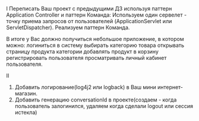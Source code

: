 I
Переписать Ваш проект с предыдущими ДЗ используя паттерн Application Controller и паттерн Команда:
Используем один сервелет - точку приема запросов от пользователей (ApplicationServlet или ServletDispatcher).
Реализуем паттерн Команда.

В итоге у Вас должно получиться небольшое приложение, в котором можно:
логиниться в систему
выбирать категорию товара
открывать страницу продукта категории
добавлять продукт в корзину
регистрировать пользователя
просматривать личный кабинет пользователя.

II

1) Добавить логирование(log4j2 или logback) в Ваш мини интернет-магазин.
2) Добавить генерацию conversationId в проекте(создаем - когда пользователь залогинился, удаляем когда сделали logout или сессия истекла)